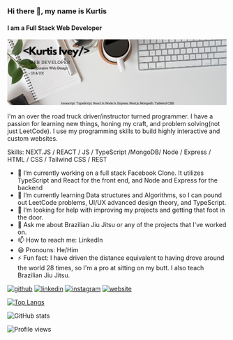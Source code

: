 ### Hi there 👋, my name is Kurtis
#### I am a Full Stack Web Developer
![I am a Full Stack Web Developer](https://github.com/KurtisIvey/KurtisIvey/blob/main/banner.png)

I'm an over the road truck driver/instructor turned programmer. I have a passion for learning new things, honing my craft, and problem solving(not just LeetCode). I use my programming skills to build highly interactive and custom websites.

Skills: NEXT.JS / REACT / JS / TypeScript /MongoDB/ Node / Express / HTML / CSS / Tailwind CSS / REST

- 🔭 I’m currently working on a full stack Facebook Clone. It utilizes TypeScript and React for the front end, and Node and Express for the backend 
- 🌱 I’m currently learning Data structures and Algorithms, so I can pound out LeetCode problems, UI/UX advanced design theory, and TypeScript. 
- 🤔 I’m looking for help with improving my projects and getting that foot in the door. 
- 💬 Ask me about Brazilian Jiu Jitsu or any of the projects that I've worked on. 
- 📫 How to reach me: LinkedIn 
- 😄 Pronouns: He/Him 
- ⚡ Fun fact: I have driven the distance equivalent to having drove around the world 28 times, so I'm a pro at sitting on my butt. I also teach Brazilian Jiu Jitsu. 


[<img src='https://cdn.jsdelivr.net/npm/simple-icons@3.0.1/icons/github.svg' alt='github' height='40'>](https://github.com/KurtisIvey)  [<img src='https://cdn.jsdelivr.net/npm/simple-icons@3.0.1/icons/linkedin.svg' alt='linkedin' height='40'>](https://www.linkedin.com/in/https://www.linkedin.com/in/kurtisivey//)  [<img src='https://cdn.jsdelivr.net/npm/simple-icons@3.0.1/icons/instagram.svg' alt='instagram' height='40'>](https://www.instagram.com/iv.coding.bjj/)  [<img src='https://cdn.jsdelivr.net/npm/simple-icons@3.0.1/icons/icloud.svg' alt='website' height='40'>](https://kurtisivey.github.io/portfolio.v2/)  

[![Top Langs](https://github-readme-stats.vercel.app/api/top-langs/?username=KurtisIvey)](https://github.com/anuraghazra/github-readme-stats)

![GitHub stats](https://github-readme-stats.vercel.app/api?username=KurtisIvey&show_icons=true)  

![Profile views](https://gpvc.arturio.dev/KurtisIvey)    
